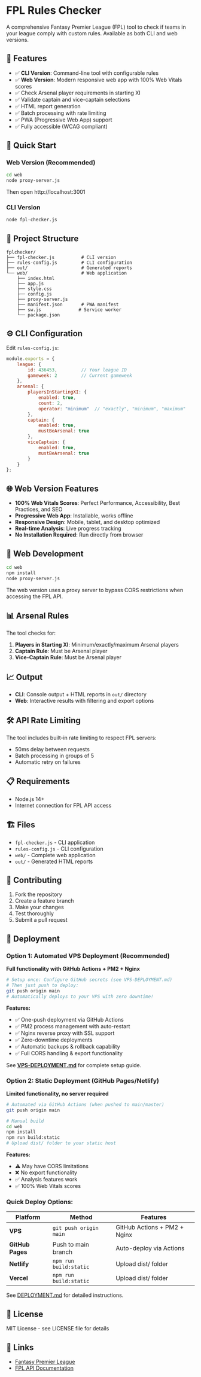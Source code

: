 # FPL Rules Checker

A comprehensive Fantasy Premier League (FPL) tool to check if teams in your league comply with custom rules. Available as both CLI and web versions.

## 🚀 Features

- ✅ **CLI Version**: Command-line tool with configurable rules
- ✅ **Web Version**: Modern responsive web app with 100% Web Vitals scores
- ✅ Check Arsenal player requirements in starting XI
- ✅ Validate captain and vice-captain selections  
- ✅ HTML report generation
- ✅ Batch processing with rate limiting
- ✅ PWA (Progressive Web App) support
- ✅ Fully accessible (WCAG compliant)

## 🎯 Quick Start

### Web Version (Recommended)
```bash
cd web
node proxy-server.js
```
Then open http://localhost:3001

### CLI Version
```bash
node fpl-checker.js
```

## 📁 Project Structure

```
fplchecker/
├── fpl-checker.js          # CLI version
├── rules-config.js         # CLI configuration
├── out/                    # Generated reports
└── web/                    # Web application
    ├── index.html
    ├── app.js
    ├── style.css
    ├── config.js
    ├── proxy-server.js
    ├── manifest.json       # PWA manifest
    ├── sw.js              # Service worker
    └── package.json
```

## ⚙️ CLI Configuration

Edit `rules-config.js`:

```javascript
module.exports = {
    league: {
        id: 436453,         // Your league ID
        gameweek: 2         // Current gameweek
    },
    arsenal: {
        playersInStartingXI: {
            enabled: true,
            count: 2,
            operator: "minimum"  // "exactly", "minimum", "maximum"
        },
        captain: {
            enabled: true,
            mustBeArsenal: true
        },
        viceCaptain: {
            enabled: true,
            mustBeArsenal: true
        }
    }
};
```

## 🌐 Web Version Features

- **100% Web Vitals Scores**: Perfect Performance, Accessibility, Best Practices, and SEO
- **Progressive Web App**: Installable, works offline
- **Responsive Design**: Mobile, tablet, and desktop optimized
- **Real-time Analysis**: Live progress tracking
- **No Installation Required**: Run directly from browser

## 🔧 Web Development

```bash
cd web
npm install
node proxy-server.js
```

The web version uses a proxy server to bypass CORS restrictions when accessing the FPL API.

## 📊 Arsenal Rules

The tool checks for:

1. **Players in Starting XI**: Minimum/exactly/maximum Arsenal players
2. **Captain Rule**: Must be Arsenal player
3. **Vice-Captain Rule**: Must be Arsenal player

## 📈 Output

- **CLI**: Console output + HTML reports in `out/` directory
- **Web**: Interactive results with filtering and export options

## 🛠️ API Rate Limiting

The tool includes built-in rate limiting to respect FPL servers:
- 50ms delay between requests
- Batch processing in groups of 5
- Automatic retry on failures

## 📋 Requirements

- Node.js 14+
- Internet connection for FPL API access

## 🏗️ Files

- `fpl-checker.js` - CLI application
- `rules-config.js` - CLI configuration  
- `web/` - Complete web application
- `out/` - Generated HTML reports

## 🤝 Contributing

1. Fork the repository
2. Create a feature branch
3. Make your changes
4. Test thoroughly
5. Submit a pull request

## 🚀 Deployment

### Option 1: Automated VPS Deployment (Recommended)
**Full functionality with GitHub Actions + PM2 + Nginx**

```bash
# Setup once: Configure GitHub secrets (see VPS-DEPLOYMENT.md)
# Then just push to deploy:
git push origin main
# Automatically deploys to your VPS with zero downtime!
```

**Features:**
- ✅ One-push deployment via GitHub Actions
- ✅ PM2 process management with auto-restart
- ✅ Nginx reverse proxy with SSL support
- ✅ Zero-downtime deployments
- ✅ Automatic backups & rollback capability
- ✅ Full CORS handling & export functionality

See **[VPS-DEPLOYMENT.md](VPS-DEPLOYMENT.md)** for complete setup guide.

### Option 2: Static Deployment (GitHub Pages/Netlify)
**Limited functionality, no server required**

```bash
# Automated via GitHub Actions (when pushed to main/master)
git push origin main

# Manual build
cd web
npm install
npm run build:static
# Upload dist/ folder to your static host
```

**Features:**
- ⚠️ May have CORS limitations
- ❌ No export functionality
- ✅ Analysis features work
- ✅ 100% Web Vitals scores

### Quick Deploy Options:

| Platform | Method | Features |
|----------|--------|----------|
| **VPS** | `git push origin main` | GitHub Actions + PM2 + Nginx |
| **GitHub Pages** | Push to main branch | Auto-deploy via Actions |
| **Netlify** | `npm run build:static` | Upload dist/ folder |
| **Vercel** | `npm run build:static` | Upload dist/ folder |

See [DEPLOYMENT.md](DEPLOYMENT.md) for detailed instructions.

## 📄 License

MIT License - see LICENSE file for details

## 🔗 Links

- [Fantasy Premier League](https://fantasy.premierleague.com/)
- [FPL API Documentation](https://fploptimize.com/fpl-api-documentation/)